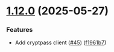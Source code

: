 # [1.12.0](https://github.com/arpanrec/arpanrec.nebula/compare/1.11.31...1.12.0) (2025-05-27)


### Features

* Add cryptpass client ([#45](https://github.com/arpanrec/arpanrec.nebula/issues/45)) ([f1961b7](https://github.com/arpanrec/arpanrec.nebula/commit/f1961b7d93dfd0d3f871e92e9cd3306fb70da62a))
